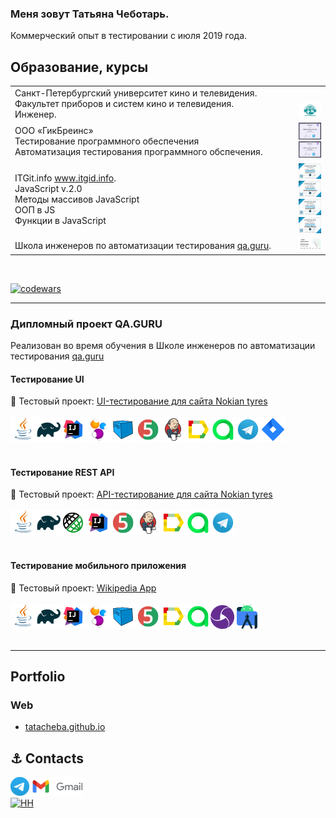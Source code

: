 ### Меня зовут Татьяна Чеботарь.

Коммерческий опыт в тестировании с июля 2019 года.

## Образование, курсы    
<table width="100%" border='0'>
    <tr> 
    <td valign="middle">Санкт-Петербургский университет кино и телевидения.</br>Факультет приборов и систем кино и телевидения.</br>Инженер.</td>
    <td width="10%" valign="bottom"><img src="/images/kit.png"></td>
    </tr>
    <tr>
    <td valign="middle">ООО «ГикБреинс»</br>
     Тестирование программного обеспечения </br> 
     Автоматизация тестирования программного обспечения.
     </td>
     <td width="10%">
          <img src="/images/certificate_chebotar.t_testing.jpeg">
          <img src="/images/certificate_chebotar.t_automationt.jpeg">
     </td>
     </tr>
     <tr>
     <td valign="middle">ITGit.info 
     <a target="_blank" href="https://itgid.info">www.itgid.info</a>.</br>
    JavaScript v.2.0</br> 
    Методы массивов JavaScript</br>
    ООП в JS </br>
    Функции в JavaScript</td>
       <td width="10%" >
        <img src="/images/js_itgid.info.png">
        <img src="/images/js_function_itgid.info.png">
        <img src="/images/js_oop_itgid.info.png">
        <img src="/images/js_array_itgid.info.png">
        </td>
    <tr><td valign="middle">Школа инженеров по автоматизации тестирования <a target="_blank" href="https://qa.guru">qa.guru</a>.</td><td width="10%" valign="bottom"><img src="/images/chebotar.t_qa.guru.jpg"></td></tr>
   </tr>
  </table>
  </br>
  
  [![codewars](https://www.codewars.com/users/Tata-12/badges/micro)](https://www.codewars.com/users/Tata-12) 

____

### Дипломный проект QA.GURU
Реализован во время обучения в Школе инженеров по автоматизации тестирования <a target="_blank" href="https://qa.guru">qa.guru</a>
#### Тестирование UI
:link: Тестовый проект: <a target="_blank" href="https://github.com/tatacheba/autotestForNokianTyres">UI-тестирование для сайта Nokian tyres</a></br></br>
![This is an image](/icons/Java.png)![This is an image](/icons/Gradle.png)![This is an image](/icons/Intelij_IDEA.png)![This is an image](/icons/Selenide.png)![This is an image](/icons/Selenoid.png)![This is an image](/icons/JUnit5.png)![This is an image](/icons/Jenkins.png)![This is an image](/icons/Allure_Report.png)![This is an image](/icons/AllureTestOps.png)![This is an image](/icons/Telegram.png)![This is an image](/icons/Jira.png)</br></br>

#### Тестирование REST API
:link: Тестовый проект: <a target="_blank" href="https://github.com/tatacheba/api-test_NokianTyres"> API-тестирование для сайта Nokian tyres</a></br></br>
![This is an image](/icons/Java.png)![This is an image](/icons/Gradle.png)![This is an image](/icons/Rest-Assured.png)![This is an image](/icons/Intelij_IDEA.png)![This is an image](/icons/JUnit5.png)![This is an image](/icons/Jenkins.png)![This is an image](/icons/Allure_Report.png)![This is an image](/icons/AllureTestOps.png)![This is an image](/icons/Telegram.png)</br></br>

#### Тестирование мобильного приложения
:link: Тестовый проект: <a target="_blank" href="https://github.com/tatacheba/emulatorMobileTests">Wikipedia App</a></br></br>
![This is an image](/icons/Java.png)![This is an image](/icons/Gradle.png)![This is an image](/icons/Intelij_IDEA.png)![This is an image](/icons/Selenide.png)![This is an image](/icons/Selenoid.png)![This is an image](/icons/JUnit5.png)![This is an image](/icons/Allure_Report.png)![This is an image](/icons/AllureTestOps.png)![This is an image](/icons/appium.png) ![This is an image](/icons/androidstudio.png)</br></br>
____

## Portfolio 

### Web

* [tatacheba.github.io](https://tatacheba.github.io/)


## :anchor: Contacts
<a target="_blank" href="https://t.me/tatianacheb"><img src="/icons/Logo.png" height="30" width="auto" title="t.me/tatianacheb"></a>
<a href="mailto:tanya.cheba12@gmail.com" target="_blank"><img src="/icons/logo_gmail.png" height="30" width="auto" title="My Gmail"></a>  
[![HH](https://img.shields.io/badge/hh-%D1%80%D0%B5%D0%B7%D1%8E%D0%BC%D0%B5-%23e1011c%20)](https://spb.hh.ru/resume/10b9a9d9ff084bdafe0039ed1f584a304c5441)
 
